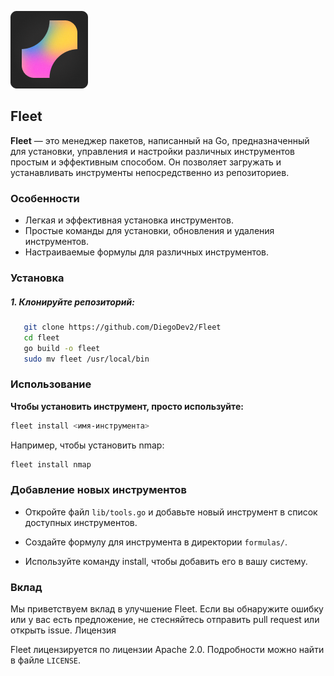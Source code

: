 
![Logo](https://github.com/DiegoDev2/Fleet/blob/main/Fleet(5).png?raw=true)

## Fleet

**Fleet** — это менеджер пакетов, написанный на Go, предназначенный для установки, управления и настройки различных инструментов простым и эффективным способом. Он позволяет загружать и устанавливать инструменты непосредственно из репозиториев.

### Особенности

- Легкая и эффективная установка инструментов.
- Простые команды для установки, обновления и удаления инструментов.
- Настраиваемые формулы для различных инструментов.

### Установка

##### 1. Клонируйте репозиторий:

```bash
   git clone https://github.com/DiegoDev2/Fleet
   cd fleet
   go build -o fleet
   sudo mv fleet /usr/local/bin
```
### Использование

**Чтобы установить инструмент, просто используйте:**

```bash
fleet install <имя-инструмента>
```
Например, чтобы установить nmap:

```bash
fleet install nmap
```
### Добавление новых инструментов

- Откройте файл `lib/tools.go` и добавьте новый инструмент в список доступных инструментов.

- Создайте формулу для инструмента в директории `formulas/`.

- Используйте команду install, чтобы добавить его в вашу систему.

### Вклад

Мы приветствуем вклад в улучшение Fleet. Если вы обнаружите ошибку или у вас есть предложение, не стесняйтесь отправить pull request или открыть issue.
Лицензия

Fleet лицензируется по лицензии Apache 2.0. Подробности можно найти в файле `LICENSE`. 
